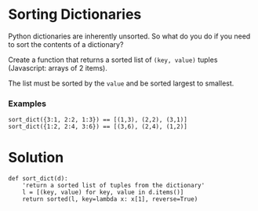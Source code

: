 # Sorting Dictionaries

Python dictionaries are inherently unsorted. So what do you do if you need to sort the contents of a dictionary?

Create a function that returns a sorted list of ```(key, value)``` tuples (Javascript: arrays of 2 items).

The list must be sorted by the ```value``` and be sorted largest to smallest.

### Examples
```
sort_dict({3:1, 2:2, 1:3}) == [(1,3), (2,2), (3,1)]
sort_dict({1:2, 2:4, 3:6}) == [(3,6), (2,4), (1,2)]
```

# Solution
```
def sort_dict(d):
    'return a sorted list of tuples from the dictionary'
    l = [(key, value) for key, value in d.items()]
    return sorted(l, key=lambda x: x[1], reverse=True) 
```